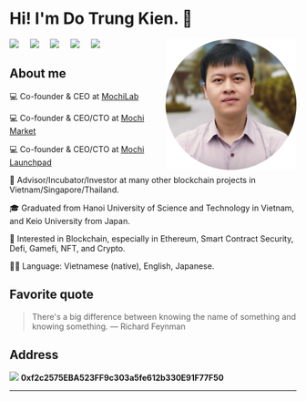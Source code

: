 <h1 align="">Hi! I'm Do Trung Kien. 👋</h1>

<img align='right' src="https://github.com/dotrungkien/dotrungkien/raw/master/assets/avatar.png" width="230">

<p align="">
  <a href="https://github.com/dotrungkien/"><img src="https://img.shields.io/badge/-Github-black?style=flat-square&logo=github"/></a>&nbsp;&nbsp;&nbsp;&nbsp;
  <a href="mailto:trungkien.keio@gmail.com"><img src="https://img.shields.io/badge/gmail-%23D14836.svg?&style=flat-square&logo=gmail&logoColor=white" /></a>&nbsp;&nbsp;&nbsp;&nbsp;
  <a href="https://www.facebook.com/trungkien162"><img src="https://img.shields.io/badge/facebook-%233B5998.svg?&style=flat-square&logo=facebook&logoColor=white" /></a>&nbsp;&nbsp;&nbsp;&nbsp;
  <a href="https://www.linkedin.com/in/dotrungkien/"><img src="https://img.shields.io/badge/linkedin-%230077B5.svg?&style=flat-square&logo=linkedin&logoColor=white" /></a>&nbsp;&nbsp;&nbsp;&nbsp;
  <a href="https://twitter.com/kevindo90"><img src="https://img.shields.io/badge/twitter-%231DA1F2.svg?&style=flat-square&logo=twitter&logoColor=white" /></a>&nbsp;&nbsp;&nbsp;&nbsp;
</p>

## About me

💻 Co-founder & CEO at <a href="https://www.mochilab.org/">MochiLab</a>

💻 Co-founder & CEO/CTO at <a href="https://mochi.market/">Mochi Market</a>

💻 Co-founder & CEO/CTO at <a href="https://mochipad.io/">Mochi Launchpad</a>

🌱 Advisor/Incubator/Investor at many other blockchain projects in Vietnam/Singapore/Thailand.

🎓 Graduated from Hanoi University of Science and Technology in Vietnam, and Keio University from Japan.

🧐 Interested in Blockchain, especially in Ethereum, Smart Contract Security, Defi, Gamefi, NFT, and Crypto.

✍🏻 Language: Vietnamese (native), English, Japanese.

## Favorite quote

> There's a big difference between knowing﻿ the name of something and knowing something.
> ― Richard Feynman

## Address

<img src="https://media4.giphy.com/media/3XLnQDvcXOtbNgUzx6/giphy.gif" width="30"> **0xf2c2575EBA523FF9c303a5fe612b330E91F77F50**

---
